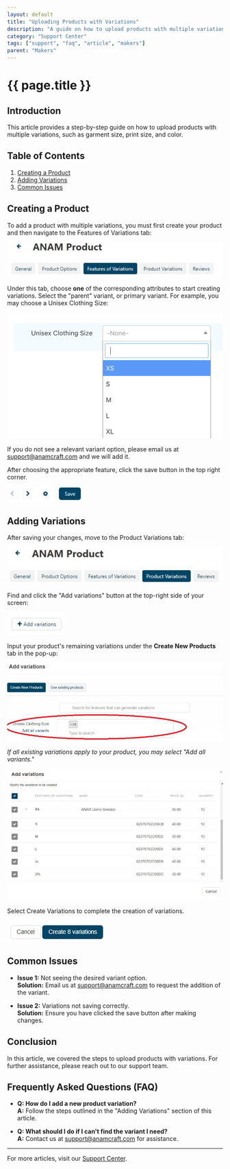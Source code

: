 ```yaml
---
layout: default
title: "Uploading Products with Variations"
description: "A guide on how to upload products with multiple variations including sizes and colors."
category: "Support Center"
tags: ["support", "faq", "article", "makers"]
parent: "Makers"
---
```


# {{ page.title }}

## Introduction

This article provides a step-by-step guide on how to upload products with multiple variations, such as garment size, print size, and color. 

## Table of Contents
1. [Creating a Product](#creating-a-product)
2. [Adding Variations](#adding-variations)
3. [Common Issues](#common-issues)

## Creating a Product

To add a product with multiple variations, you must first create your product and then navigate to the Features of Variations tab:

![Features of Variations Tab](/images/Web_capture_26-2-2022_18191_anamcraft.jpg)

Under this tab, choose **one** of the corresponding attributes to start creating variations. Select the "parent" variant, or primary variant. For example, you may choose a Unisex Clothing Size:

![Choosing Parent Variant](/images/Screen_Shot_2021-10-26_at_5.png)

If you do not see a relevant variant option, please email us at [support@anamcraft.com](mailto:support@anamcraft.com) and we will add it.

After choosing the appropriate feature, click the save button in the top right corner.

![Save Button](/images/Web_capture_26-2-2022_183636_anamcraft.jpg)

## Adding Variations

After saving your changes, move to the Product Variations tab:

![Product Variations Tab](/images/Web_capture_26-2-2022_183724_anamcraft.jpg)

Find and click the "Add variations" button at the top-right side of your screen:

![Add Variations Button](/images/Web_capture_26-2-2022_18385_anamcraft.jpg)

Input your product's remaining variations under the **Create New Products** tab in the pop-up:

![Create New Products Tab](/images/Web_capture_28-3-2022_154313_anamcraft.jpg)

*If all existing variations apply to your product, you may select "Add all variants."*

![Add All Variants Option](/images/Web_capture_20-3-2022_134323_anamcraft.jpg)

Select Create Variations to complete the creation of variations.

![Create Variations Button](/images/Web_capture_20-3-2022_134422_anamcraft.jpg)

## Common Issues

- **Issue 1:** Not seeing the desired variant option.  
  **Solution:** Email us at [support@anamcraft.com](mailto:support@anamcraft.com) to request the addition of the variant.

- **Issue 2:** Variations not saving correctly.  
  **Solution:** Ensure you have clicked the save button after making changes.

## Conclusion

In this article, we covered the steps to upload products with variations. For further assistance, please reach out to our support team.

## Frequently Asked Questions (FAQ)

- **Q: How do I add a new product variation?**  
  **A:** Follow the steps outlined in the "Adding Variations" section of this article.

- **Q: What should I do if I can't find the variant I need?**  
  **A:** Contact us at [support@anamcraft.com](mailto:support@anamcraft.com) for assistance.

---

For more articles, visit our [Support Center](https://support.anamcraft.com).